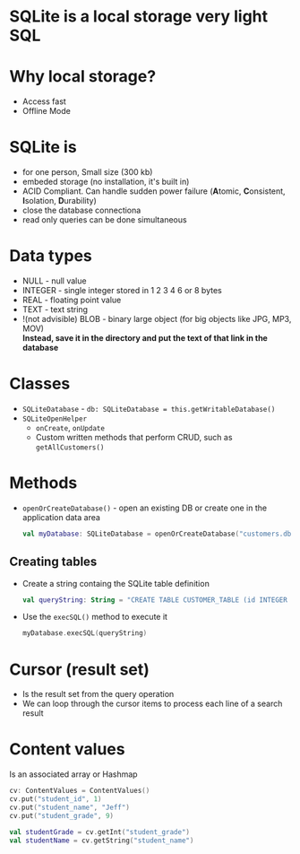 # SQLite is a local storage very light SQL

# Why local storage?
- Access fast
- Offline Mode

# SQLite is
- for one person, Small size (300 kb)
- embeded storage (no installation, it's built in)
- ACID  Compliant. Can handle sudden power failure  (**A**tomic, **C**onsistent, **I**solation, **D**urability)
- close the database connectiona
- read only queries can be done simultaneous


# Data types
- NULL - null value
- INTEGER - single integer stored in 1 2 3 4 6 or 8 bytes
- REAL - floating point value
- TEXT - text string
- !(not advisible) BLOB - binary large object (for big objects like JPG, MP3, MOV)  
  **Instead, save it in the directory and put the text of that link in the database** 

# Classes
- `SQLiteDatabase` - `db: SQLiteDatabase = this.getWritableDatabase()`
- `SQLiteOpenHelper`
  - `onCreate`, `onUpdate`
  - Custom written methods that perform CRUD, such as `getAllCustomers()`

# Methods
- `openOrCreateDatabase()` - open an existing DB or create one in the application data area
  ```kotlin
  val myDatabase: SQLiteDatabase = openOrCreateDatabase("customers.db", SQLiteDatabase.CREATE_IF_NECESSARY, null)
  ```

## Creating tables
- Create a string containg the SQLite table definition
  ```kotlin
  val queryString: String = "CREATE TABLE CUSTOMER_TABLE (id INTEGER PRIMARY KEY AUTOINCREMENT, NAME TEXT, AGE INTEGER)
  ```
- Use the `execSQL()` method to execute it
  ```kotlin
  myDatabase.execSQL(queryString)
  ```

# Cursor (result set)
- Is the result set from the query operation
- We can loop through the cursor items to process each line of a search result

# Content values
Is an associated array or Hashmap
```kotlin
cv: ContentValues = ContentValues()
cv.put("student_id", 1)
cv.put("student_name", "Jeff")
cv.put("student_grade", 9)

val studentGrade = cv.getInt("student_grade")
val studentName = cv.getString("student_name")
```
